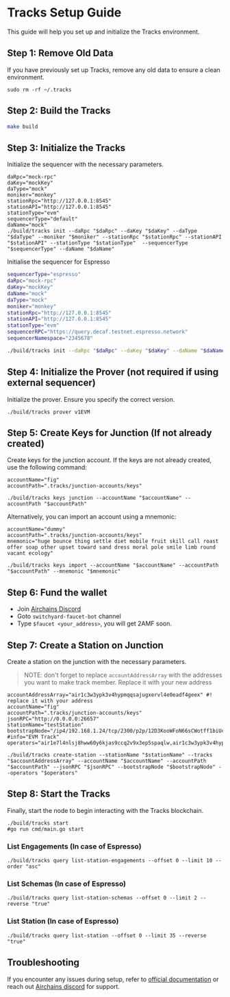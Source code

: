 
# Tracks Setup Guide
This guide will help you set up and initialize the Tracks environment.

## Step 1: Remove Old Data

If you have previously set up Tracks, remove any old data to ensure a clean environment.

```shell
sudo rm -rf ~/.tracks
```
## Step 2: Build  the Tracks

```bash
make build
```

## Step 3: Initialize the Tracks

Initialize the sequencer with the necessary parameters.

```shell
daRpc="mock-rpc"
daKey="mockKey"
daType="mock"
moniker="monkey"
stationRpc="http://127.0.0.1:8545"
stationAPI="http://127.0.0.1:8545"
stationType="evm" 
sequencerType="default"
daName="mock"
./build/tracks init --daRpc "$daRpc" --daKey "$daKey" --daType "$daType" --moniker "$moniker" --stationRpc "$stationRpc" --stationAPI "$stationAPI" --stationType "$stationType"  --sequencerType "$sequencerType" --daName "$daName"
```

Initialise the sequencer for Espresso 
```sh
sequencerType="espresso"
daRpc="mock-rpc"
daKey="mockKey"
daName="mock"
daType="mock"
moniker="monkey"
stationRpc="http://127.0.0.1:8545"
stationAPI="http://127.0.0.1:8545"
stationType="evm" 
sequencerRPC="https://query.decaf.testnet.espresso.network"
sequencerNamespace="2345678"

./build/tracks init --daRpc "$daRpc" --daKey "$daKey" --daName "$daName" --daType "$daType" --moniker "$moniker" --stationRpc "$stationRpc" --stationAPI "$stationAPI" --stationType "$stationType" --sequencerType "$sequencerType" --sequencerRpc "$sequencerRPC" --sequencerNamespace "$sequencerNamespace"
```

## Step 4: Initialize the Prover (not required if using external sequencer)

Initialize the prover. Ensure you specify the correct version.

```shell
./build/tracks prover v1EVM
```

## Step 5: Create Keys for Junction (If not already created)

Create keys for the junction account. If the keys are not already created, use the following command:

```shell
accountName="fig"
accountPath=".tracks/junction-accounts/keys"

./build/tracks keys junction --accountName "$accountName" --accountPath "$accountPath"
```

Alternatively, you can import an account using a mnemonic:

```shell 
accountName="dummy"
accountPath=".tracks/junction-accounts/keys"
mnemonic="huge bounce thing settle diet mobile fruit skill call roast offer soap other upset toward sand dress moral pole smile limb round vacant ecology"

./build/tracks keys import --accountName "$accountName" --accountPath "$accountPath" --mnemonic "$mnemonic"
```

## Step 6: Fund the wallet 
- Join [Airchains Discord ](https://discord.gg/airchains) 
- Goto `switchyard-faucet-bot` channel
- Type `$faucet <your_address>`, you will get 2AMF soon.

## Step 7: Create a Station on Junction

Create a station on the junction with the necessary parameters.
> NOTE: don't forget to replace `accountAddressArray` with the addresses you want to make track member. Replace it with  your new address 

```shell
accountAddressArray="air1c3w3ypk3v4hypmqqsajugxervl4e0eadf4geex" #! replace it with your address
accountName="fig"
accountPath=".tracks/junction-accounts/keys"
jsonRPC="http://0.0.0.0:26657" 
stationName="testStation"
bootstrapNode="/ip4/192.168.1.24/tcp/2300/p2p/12D3KooWFoN66sCWotff1biUcnBE2vRTmYJRHJqZy27x1EpBB6AM"
#info="EVM Track"
operators="air1e7l4nlsj8hww60y6kjas9ccq2v9x3ep5spaqlw,air1c3w3ypk3v4hypmqqsajugxervl4e0eadf4geex"

./build/tracks create-station --stationName "$stationName" --tracks "$accountAddressArray" --accountName "$accountName" --accountPath "$accountPath" --jsonRPC "$jsonRPC" --bootstrapNode "$bootstrapNode" --operators "$operators"
```

## Step 8: Start the Tracks

Finally, start the node to begin interacting with the Tracks blockchain.
```shellq   
./build/tracks start
#go run cmd/main.go start
```

### List Engagements (In case of Espresso)
```shell
./build/tracks query list-station-engagements --offset 0 --limit 10 --order "asc"
```

### List Schemas (In case of Espresso)
```shell
./build/tracks query list-station-schemas --offset 0 --limit 2 --reverse "true"
```

### List Station (In case of Espresso)
```shell
./build/tracks query list-station --offset 0 --limit 35 --reverse "true"
```


## Troubleshooting

If you encounter any issues during setup, refer to [official documentation](https://docs.airchains.io/rollups/evm-zk-rollup/system-requirements) or reach out [Airchains discord](https://discord.gg/airchains) for support.
